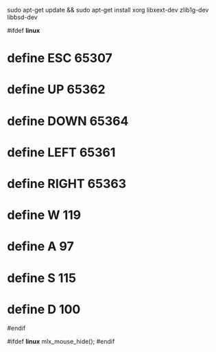 sudo apt-get update && sudo apt-get install xorg libxext-dev zlib1g-dev libbsd-dev


#ifdef __linux__
# define ESC 65307
# define UP 65362
# define DOWN 65364
# define LEFT 65361
# define RIGHT 65363
# define W 119
# define A 97
# define S 115
# define D 100
#endif


#ifdef __linux__
  mlx_mouse_hide();
#endif
